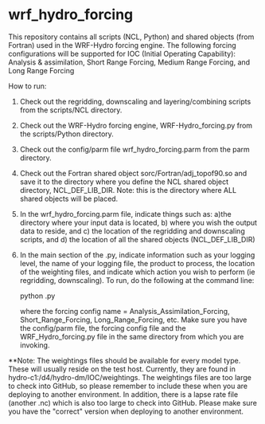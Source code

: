 # wrf_hydro_forcing
This repository contains all scripts (NCL, Python) and shared objects (from Fortran) used in the WRF-Hydro forcing engine.  The following forcing configurations will be supported for IOC (Initial Operating Capability):
    Analysis & assimilation, Short Range Forcing, Medium Range Forcing, and Long Range Forcing
   
    
How to run:
1) Check out the regridding, downscaling and layering/combining scripts from the scripts/NCL directory.
2) Check out the WRF-Hydro forcing engine, WRF-Hydro_forcing.py from the scripts/Python directory.
3) Check out the config/parm file wrf_hydro_forcing.parm from the parm directory.  
4) Check out the Fortran shared object sorc/Fortran/adj_topof90.so and save it to the directory where you define
   the NCL shared object directory, NCL_DEF_LIB_DIR.  Note: this is the directory where ALL shared objects will
   be placed.
5) In the wrf_hydro_forcing.parm file, indicate things such as: a)the directory where your input data is located, b) where you wish the output data to reside, and c) the location of the regridding and downscaling scripts, and d) the location of all the shared objects (NCL_DEF_LIB_DIR)
6) In the main section of the <forcing config>.py, indicate information such as your logging level, the name of your logging file, the product to process, the location of the weighting files, and indicate which action you wish to perform (ie regridding, downscaling).  To run, do the following at the command line:

    python <forcing config name>.py
    
    where the forcing config name = Analysis_Assimilation_Forcing, Short_Range_Forcing, Long_Range_Forcing, etc.
    Make sure you have the config/parm file, the forcing config file and the WRF_Hydro_forcing.py file in the same 
    directory from which you are invoking.
    
**Note: The weightings files should be available for every model type.  These will usually reside on the test host.  Currently, they are found in hydro-c1:/d4/hydro-dm/IOC/weightings. The weightings files are too large to check into GitHub, so please remember to include these when you are deploying to another environment. In addition, there is a lapse rate file (another .nc) which is also too large to check into GitHub.  Please make sure you have the "correct" version when deploying to another environment.
    
    
